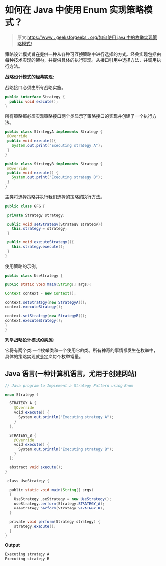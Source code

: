 # 如何在 Java 中使用 Enum 实现策略模式？

> 原文:[https://www . geeksforgeeks . org/如何使用 java 中的枚举实现策略模式/](https://www.geeksforgeeks.org/how-to-implement-a-strategy-pattern-using-enum-in-java/)

策略设计模式旨在提供一种从各种可互换策略中进行选择的方式。经典实现包括由每种技术实现的架构，并提供具体的执行实现。从接口引用中选择方法，并调用执行方法。

**战略设计模式的经典实现:**

战略接口必须由所有战略实施。

```java
public interface Strategy {
  public void execute();
}
```

所有策略都必须实现策略接口两个类显示了策略接口的实现并创建了一个执行方法。

```java
public class StrategyA implements Strategy {
 @Override
 public void execute(){
   System.out.print("Executing strategy A");
 }
}
```

```java
public class StrategyB implements Strategy {
 @Override
 public void execute() {
   System.out.print("Executing strategy B");
 }
}
```

主类将选择策略并执行我们选择的策略的执行方法。

```java
public class GFG {

 private Strategy strategy;

 public void setStrategy(Strategy strategy){
   this.strategy = strategy;
 }

 public void executeStrategy(){
   this.strategy.execute();
 }
}
```

使用策略的示例。

```java
public class UseStrategy {

public static void main(String[] args){

Context context = new Context();

context.setStrategy(new StrategyA());
context.executeStrategy();

context.setStrategy(new StrategyB());
context.executeStrategy();
}
}
```

**列举战略设计模式的实施:**

它将有两个类:一个枚举类和一个使用它的类。所有神奇的事情都发生在枚举中，具体的策略实现就是定义每个枚举常量。

## Java 语言(一种计算机语言，尤用于创建网站)

```java
// Java program to Implement a Strategy Pattern using Enum

enum Strategy {

  STRATEGY_A {
    @Override
    void execute() {
      System.out.println("Executing strategy A");
    }
  },

  STRATEGY_B {
    @Override
    void execute() {
      System.out.println("Executing strategy B");
    }
  };

  abstract void execute();
}

 class UseStrategy {

  public static void main(String[] args)
  {
    UseStrategy useStrategy = new UseStrategy();
    useStrategy.perform(Strategy.STRATEGY_A);
    useStrategy.perform(Strategy.STRATEGY_B);
  }

  private void perform(Strategy strategy) {
    strategy.execute();
  }
}
```

**Output**

```java
Executing strategy A
Executing strategy B
```